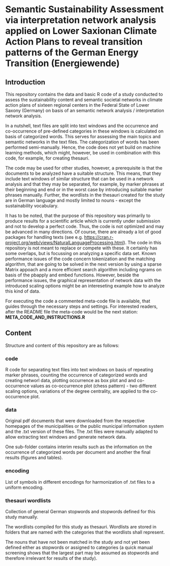 # Semantic Sustainability Assessment via interpretation network analysis applied on Lower Saxionan Climate Action Plans to reveal transition patterns of the German Energy Transition (Energiewende) 

## Introduction
This repository contains the data and basic R code of a study conducted to assess the sustainability content and semantic societal networks in climate action plans of sixteen regional centers in the Federal State of Lower Saxony (Germany) on basis of an semantic network analysis / interpretation network analysis.

In a nutshell, text files are split into text windows and the occurrence and co-occurrence of pre-defined categories in these windows is calculated on basis of categorized words. This serves for assessing the main topics and semantic networks in the text files. The categorization of words has been performed semi-manually. Hence, the code does not yet build on machine learning methods, which might, however, be used in combination with this code, for example, for creating thesauri.

The code may be used for other studies, however, a prerequisite is that the documents to be analyzed have a suitable structure. This means, that they include text windows of similar structure that can be used in a network analysis and that they may be separated, for example, by marker phrases at their beginning and end or in the worst case by introducing suitable marker phrases manually. Further, the wordlists in the thesauri created for the study are in German language and mostly limited to nouns - except the sustainability vocabulary.

It has to be noted, that the purpose of this repository was primarily to produce results for a scientific article which is currently under submission and not to develop a perfect code. Thus, the code is not optimized and may be advanced in many directions. Of course, there are already a lot of good packages for handling texts (see e.g. https://cran.r-project.org/web/views/NaturalLanguageProcessing.html). The code in this repository is not meant to replace or compete with these. It certainly has some overlaps, but is focussing on analyzing a specific data set. Known performance issues of the code concern tokenization and the matching algorithm, that are going to be solved in the next version by using a sparse Matrix appoach and a more efficient search algorithm including ngrams on basis of the pbapply and embed functions. However, beside the performance issues, the graphical representation of network data with the introduced scaling options might be an intereseting example how to analyze this kind of data.

For executing the code a commented meta-code file is available, that guides through the necessary steps and settings. For interested readers, after the README file the meta-code would be the next station:
**META_CODE_AND_INSTRUCTIONS.R**

## Content
Structure and content of this repository are as follows:

### code
R code for separating text files into text windows on basis of repeating marker phrases, counting the occurrence of categorized words and creating networl data, plotting occurrence as box plot and and co-occurrence values as co-occurrence plot (chess pattern) - two different scaling options, variations of the degree centrality, are applied to the co-occurrence plot.

### data
Original pdf documents that were downloaded from the respective homepages of the municipalities or the public municipal information system and the .txt version of these files. The .txt files were manually adapted to allow extracting text windows and generate network data.

One sub-folder contains interim results such as the information on the occurrence of categorized words per document and another the final results (figures and tables).

### encoding
List of symbols in different encodings for harmonization of .txt files to a uniform encoding.

### thesauri wordlists
Collection of general German stopwords and stopwords defined for this study manually. 

The wordlists compiled for this study as thesauri. Wordlists are stored in folders that are named with the categories that the wordlists shall represent.

The nouns that have not been matched in the study and not yet been defined either as stopwords or assigned to categories (a quick manual screening shows that the largest part may be assumed as stopwords and therefore irrelevant for results of the study).




